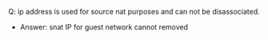 Q: ip address is used for source nat purposes and can not be disassociated.
- Answer: snat IP for guest network cannot removed

